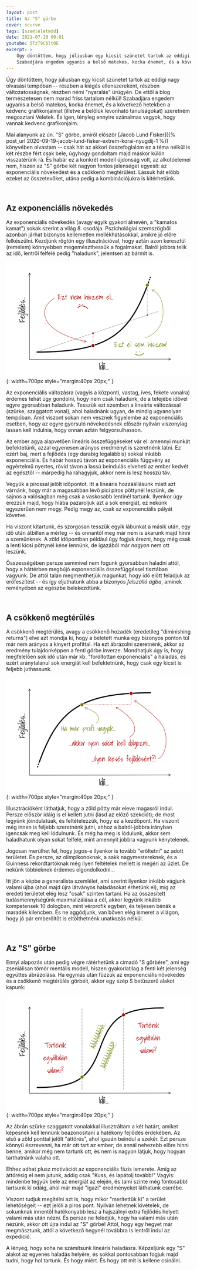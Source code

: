 ```yaml
---
layout: post
title: Az "S" görbe
cover: scurve
tags: [szemléletmód]
date: 2021-07-10 00:01
youtube: 5TzT9CbltOE
excerpt: >
    Úgy döntöttem, hogy júliusban egy kicsit szünetet tartok az eddigi nagy olvasási tempóban -- de ettől a blog természetesen nem marad friss tartalom nélkül!
    Szabadjára engedem ugyanis a belső matekos, kocka énemet, és a következő hetekben a kedvenc grafikonjaimat (illetve a belőlük levonható tanulságokat) szeretném megosztani Veletek...
---
```


Úgy döntöttem, hogy júliusban egy kicsit szünetet tartok az eddigi nagy olvasási tempóban -- részben a kiégés ellenszereként, részben változatosságnak, részben némi "nyaralás" ürügyén.
De ettől a blog természetesen nem marad friss tartalom nélkül!
Szabadjára engedem ugyanis a belső matekos, kocka énemet, és a következő hetekben a kedvenc grafikonjaimat (illetve a belőlük levonható tanulságokat) szeretném megosztani Veletek.
És igen, tényleg ennyire szánalmas vagyok, hogy vannak kedvenc grafikonjaim.

Mai alanyunk az ún. "S" görbe, amiről először [Jacob Lund Fisker]({% post_url 2020-09-19-jacob-lund-fisker-extrem-korai-nyugdij-1 %}) könyvében olvastam -- csak hát az akkori összefoglalóm ez a téma nélkül is két részbe fért csak bele, úgyhogy gondoltam majd máskor külön visszatérünk rá.
És habár ez a konkrét modell újdonság volt, az alkotóelemei nem, hiszen az "S" görbe két nagyon fontos jelenséget egyesít: az exponenciális növekedést és a csökkenő megtérülést.
Lássuk hát előbb ezeket az összetevőket, utána pedig a kombinációjukra is kitérhetünk.

<br>





















## <a name="eleje"></a>Az exponenciális növekedés

Az exponenciális növekedés (avagy egyik gyakori álnevén, a "kamatos kamat") sokak szerint a világ 8. csodája.
Pszichológiai szemszögből azonban járhat bizonyos kellemetlen mellékhatásokkal, amikre jó előre felkészülni.
Kezdjünk rögtön egy illusztrációval, hogy aztán azon keresztül (remélem) könnyebben megemészthessük a fogalmakat.
Balról jobbra telik az idő, lentről felfelé pedig "haladunk", jelentsen az bármit is.

![Az exponenciális növekedés](/images/original/scurve_exponential.png){: width=700px style="margin:40px 20px;" }

Az exponenciális változásra (vagyis a központi, vastag, íves, fekete vonalra) érdemes tehát úgy gondolni, hogy nem csak haladunk, de a tetejébe idővel egyre gyorsabban haladunk.
Tesszük ezt szemben a lineáris változással (szürke, szaggatott vonal), ahol haladnánk ugyan, de mindig ugyanolyan tempóban.
Amit viszont sokan nem vesznek figyelembe az exponenciális esetben, hogy az egyre gyorsuló növekedésnek először nyilván viszonylag lassan kell indulnia, hogy onnan aztán felgyorsulhasson.

Az ember agya alapvetően lineáris összefüggéseket vár el: amennyi munkát befektetünk, azzal egyenesen arányos eredményt is szeretnénk látni.
Ez ezért baj, mert a fejlődés (egy darabig legalábbis) sokkal inkább exponenciális.
És habár hosszú távon az exponenciális függvény az egyértelmű nyertes, rövid távon a lassú beindulás elveheti az ember kedvét az egésztől -- márpedig ha ráhagyjuk, akkor nem is lesz hosszú táv.

Vegyük a pirossal jelölt időpontot.
Itt a lineáris hozzáállásunk miatt azt várnánk, hogy már a magasabban lévő pici piros pöttynél leszünk, de sajnos a valóságban még csak a vaskosabb lentinél tartunk.
Ilyenkor úgy érezzük majd, hogy hiába pazaroljuk azt a sok energiát, ez nekünk egyszerűen nem megy.
Pedig megy az, csak az exponenciális pályát követve.

Ha viszont kitartunk, és szorgosan tesszük egyik lábunkat a másik után, egy idő után átbillen a mérleg -- és onnantól meg már nem is akarunk majd hinni a szemünknek.
A zöld időpontban például úgy fogjuk érezni, hogy még csak a lenti kicsi pöttynél kéne lennünk, de igazából már *nagyon* nem ott leszünk.

Összességében persze semmivel nem fogunk gyorsabban haladni attól, hogy a háttérben megbújó exponenciális összefüggéssel tisztában vagyunk.
De attól talán megmenthetjük magunkat, hogy idő előtt feladjuk az erőfeszítést -- és így eljuthatunk abba a bizonyos *felszálló ágba*, aminek reményében az egészbe belekezdtünk.

<br>
















## <a name="vege"></a>A csökkenő megtérülés

A csökkenő megtérülés, avagy a csökkenő hozadék (eredetileg "diminishing returns") elve azt mondja ki, hogy a beletett munka egy bizonyos ponton túl már nem arányos a kinyert profittal.
Ha ezt ábrázolni szeretnénk, akkor az eredmény tulajdonképpen a fenti görbe inverze.
Mondhatjuk úgy is, hogy megfelelően sok idő után már kb. "fordítottan exponenciális" a haladás, és ezért aránytalanul sok energiát kell befektetnünk, hogy csak egy kicsit is feljebb juthassunk.

![A csökkenő megtérülés](/images/original/scurve_diminishing.png){: width=700px style="margin:40px 20px;" }

Illusztrációként láthatjuk, hogy a zöld pötty már eleve magasról indul.
Persze először idáig is el kellett jutni (lásd az előző szekciót); de most legyünk jóindulatúak, és feltételezzük, hogy ez a kezdőpont.
Ha viszont még innen is feljebb szeretnénk jutni, ahhoz a balról-jobbra irányban igencsak meg kell lódulnunk.
És még ha meg is lódulunk, akkor sem haladhatunk olyan sokat felfelé, mint amennyit jobbra vagyunk kénytelenek.

Jogosan merülhet fel, hogy jogos-e ilyenkor is tovább "erőltetni" az adott területet.
És persze, az olimpikonoknak, a sakk nagymestereknek, és a Guinness rekordtartóknak még ilyen feltételek mellett is megéri az üzlet.
De nekünk többieknek érdemes elgondolkodni...

Itt jön a képbe a generalista szemlélet, ami szerint ilyenkor inkább vágjunk valami újba (ahol majd újra látványos haladásokat érhetünk el), míg az eredeti területet elég lesz "csak" szinten tartani.
Ha az összesített tudásmennyiségünk maximalizálása a cél, akkor legyünk inkább kompetensek 10 dologban, mint vérprofik egyben, és teljesen bénák a maradék kilencben.
És ne aggódjunk, van bőven elég ismeret a világon, hogy jó pár emberöltőt is eltölthetnénk unatkozás nélkül.

<br>

















## <a name="egyutt"></a>Az "S" görbe

Ennyi alapozás után pedig végre rátérhetünk a címadó "S görbére", ami egy zseniálisan tömör mentális modell, hiszen gyakorlatilag a fenti két jelenség együttes ábrázolása.
Ha egymás után fűzzük az exponenciális növekedés és a csökkenő megtérülés görbéit, akkor egy szép S betűszerű alakot kapunk:

![Az "S" görbe](/images/original/scurve_combined.png){: width=700px style="margin:40px 20px;" }

Az ábrán szürke szaggatott vonalakkal illusztráltam a két határt, amiket képesnek kell lennünk beazonosítani a hatékony fejlődés érdekében.
Az első a zöld ponttal jelölt "áttörés", ahol igazán beindul a szekér.
Ezt persze könnyű észrevenni, ha már ott tart az ember; de annál nehezebb előre hinni benne, amikor még nem tartunk ott, és nem is nagyon látjuk, hogy hogyan tarthatnánk valaha ott.

Ehhez adhat plusz motivációt az exponenciális fázis ismerete.
Amíg az áttörésig el nem jutunk, addig csak "Kuss, és lapátolj tovább!"
Vagyis: mindenbe tegyük bele az energiát az elején, és (ami szinte még fontosabb) tartsunk ki odáig, ahol már majd "igazi" eredményeket láthatunk cserébe.

Viszont tudjuk megítélni azt is, hogy mikor "merítettük ki" a terület lehetőségeit -- ezt jelöli a piros pont.
Nyilván lehetnek kivételek, de sokunknak innentől hatékonyabb lesz a hajszálnyi extra fejlődés helyett valami más után nézni.
És persze ne feledjük, hogy ha valami más után nézünk, akkor ott újra indul az "S" görbe!
Attól, hogy egy hegyet már megmásztunk, attól a következő hegynél továbbra is lentről indul az expedíció.

A lényeg, hogy soha ne számítsunk lineáris haladásra.
Képzeljünk egy "S" alakot az egyenes haladás helyére, és sokkal pontosabban fogjuk majd tudni, hogy hol tartunk.
És hogy miért.
És hogy ott mit is kellene csinálni.